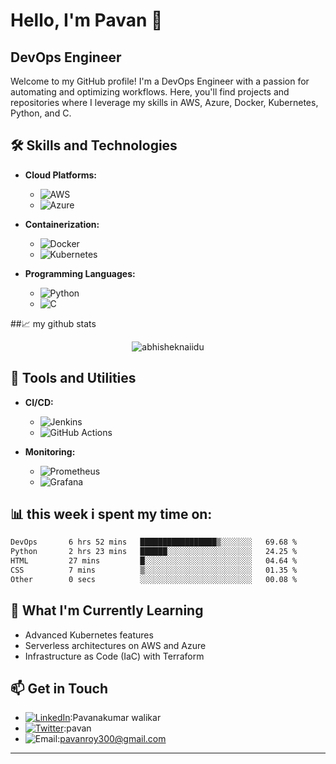 # Hello, I'm Pavan 👋

## DevOps Engineer

Welcome to my GitHub profile! I'm a DevOps Engineer with a passion for automating and optimizing workflows. Here, you'll find projects and repositories where I leverage my skills in AWS, Azure, Docker, Kubernetes, Python, and C.

## 🛠️ Skills and Technologies

- **Cloud Platforms:**
  - ![AWS](https://img.shields.io/badge/AWS-232F3E?style=for-the-badge&logo=amazon-aws)
  - ![Azure](https://img.shields.io/badge/Azure-0078D4?style=for-the-badge&logo=microsoft-azure)

- **Containerization:**
  - ![Docker](https://img.shields.io/badge/Docker-2496ED?style=for-the-badge&logo=docker)
  - ![Kubernetes](https://img.shields.io/badge/Kubernetes-326CE5?style=for-the-badge&logo=kubernetes)

- **Programming Languages:**
  - ![Python](https://img.shields.io/badge/Python-3776AB?style=for-the-badge&logo=python)
  - ![C](https://img.shields.io/badge/C-A8B9CC?style=for-the-badge&logo=c)

##📈 my github stats

<p align="center"> <img src="https://github-readme-stats.vercel.app/api?username=pavanakumarc&show_icons=true&theme=gotham" alt="abhisheknaiidu" />


## 🔧 Tools and Utilities

- **CI/CD:**
  - ![Jenkins](https://img.shields.io/badge/Jenkins-D24939?style=for-the-badge&logo=jenkins)
  - ![GitHub Actions](https://img.shields.io/badge/GitHub_Actions-2088FF?style=for-the-badge&logo=github-actions)
  
- **Monitoring:**
  - ![Prometheus](https://img.shields.io/badge/Prometheus-E6522C?style=for-the-badge&logo=prometheus)
  - ![Grafana](https://img.shields.io/badge/Grafana-F46800?style=for-the-badge&logo=grafana)
## 📊 **this week i spent my time on:**
<!--START_SECTION:waka-->

```txt
DevOps       6 hrs 52 mins   █████████████████▒░░░░░░░   69.68 %
Python       2 hrs 23 mins   ██████░░░░░░░░░░░░░░░░░░░   24.25 %
HTML         27 mins         █░░░░░░░░░░░░░░░░░░░░░░░░   04.64 %
CSS          7 mins          ▒░░░░░░░░░░░░░░░░░░░░░░░░   01.35 %
Other        0 secs          ░░░░░░░░░░░░░░░░░░░░░░░░░   00.08 %
```

<!--END_SECTION:waka-->

## 🌱 What I'm Currently Learning

- Advanced Kubernetes features
- Serverless architectures on AWS and Azure
- Infrastructure as Code (IaC) with Terraform

## 📫 Get in Touch

- [![LinkedIn](https://img.shields.io/badge/LinkedIn-0A66C2?style=for-the-badge&logo=linkedin)](https://www.linkedin.com/in/your-linkedin-profile):Pavanakumar walikar
- [![Twitter](https://img.shields.io/badge/Twitter-1DA1F2?style=for-the-badge&logo=twitter)](https://twitter.com/your-twitter-handle):pavan
- ![Email](https://img.shields.io/badge/Email-D14836?style=for-the-badge&logo=gmail):pavanroy300@gmail.com

---

